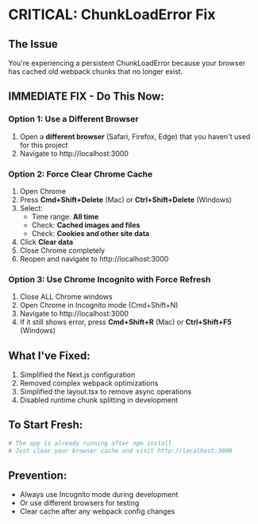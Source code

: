 # CRITICAL: ChunkLoadError Fix

## The Issue
You're experiencing a persistent ChunkLoadError because your browser has cached old webpack chunks that no longer exist.

## IMMEDIATE FIX - Do This Now:

### Option 1: Use a Different Browser
1. Open a **different browser** (Safari, Firefox, Edge) that you haven't used for this project
2. Navigate to http://localhost:3000

### Option 2: Force Clear Chrome Cache
1. Open Chrome
2. Press **Cmd+Shift+Delete** (Mac) or **Ctrl+Shift+Delete** (Windows)
3. Select:
   - Time range: **All time**
   - Check: **Cached images and files**
   - Check: **Cookies and other site data**
4. Click **Clear data**
5. Close Chrome completely
6. Reopen and navigate to http://localhost:3000

### Option 3: Use Chrome Incognito with Force Refresh
1. Close ALL Chrome windows
2. Open Chrome in Incognito mode (Cmd+Shift+N)
3. Navigate to http://localhost:3000
4. If it still shows error, press **Cmd+Shift+R** (Mac) or **Ctrl+Shift+F5** (Windows)

## What I've Fixed:
1. Simplified the Next.js configuration
2. Removed complex webpack optimizations
3. Simplified the layout.tsx to remove async operations
4. Disabled runtime chunk splitting in development

## To Start Fresh:
```bash
# The app is already running after npm install
# Just clear your browser cache and visit http://localhost:3000
```

## Prevention:
- Always use Incognito mode during development
- Or use different browsers for testing
- Clear cache after any webpack config changes